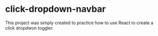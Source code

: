 # click-dropdown-navbar
This project was simply created to practice how to use React to create a click dropdwon toggler.

